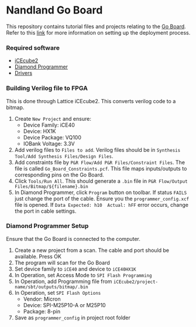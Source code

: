 # Nandland Go Board
This repository contains tutorial files and projects relating to the [Go Board](https://nandland.com/the-go-board/). Refer to this [link](https://nandland.com/project-1-your-first-go-board-project/) for more information on setting up the deployment process.

### Required software
- [iCEcube2](http://latticesemi.com/Products/DesignSoftwareAndIP/FPGAandLDS/iCEcube2.aspx)
- [Diamond Programmer](https://www.latticesemi.com/Products/DesignSoftwareAndIP/FPGAandLDS/LatticeDiamond)
- [Drivers](https://ftdichip.com/drivers/vcp-drivers/)

### Building Verilog file to FPGA
This is done through Lattice iCEcube2. This converts verilog code to a bitmap. <br>

1. Create `New Project` and ensure:
    - Device Family: iCE40
    - Device: HX1K
    - Device Package: VQ100
    - IOBank Voltage: 3.3V
2. Add verilog files to `Files to add`. Verilog files should be in `Synthesis Tool/Add Synthesis Files/Design Files`.
3. Add constraints file by `P&R Flow/Add P&R Files/Constraint Files`. The file is called `Go_Board_Constraints.pcf`. This file maps inputs/outputs to corresponding pins on the Go Board.
4. Click `Tools/Run All`. This should generate a `.bin` file in `P&R Flow/Output Files/Bitmap/${filename}.bin`
5. In Diamond Programmer, click `Program` button on toolbar. If status `FAILS` just change the port of the cable. Ensure you the `programmer_config.xcf` file is opened. If `Data Expected: h10  Actual: hFF` error occurs, change the port in cable settings.

### Diamond Programmer Setup
Ensure that the Go Board is connected to the computer. <br>

1. Create a new project from a scan. The cable and port should be available. Press OK
2. The program will scan for the Go Board 
3. Set device family to `iCE40` and  device to `iCE40HX1K`
4. In Operation, set Access Mode to `SPI Flash Programming`
5. In Operation, add Programming file from `iCEcube2/project-name/sbt/outputs/bitmap/.bin`
6. In Operation, set `SPI Flash Options`
    - Vendor: Micron
    - Device: SPI-M25P10-A or M25P10
    - Package: 8-pin 
7. Save as `programmer_config` in project root folder
